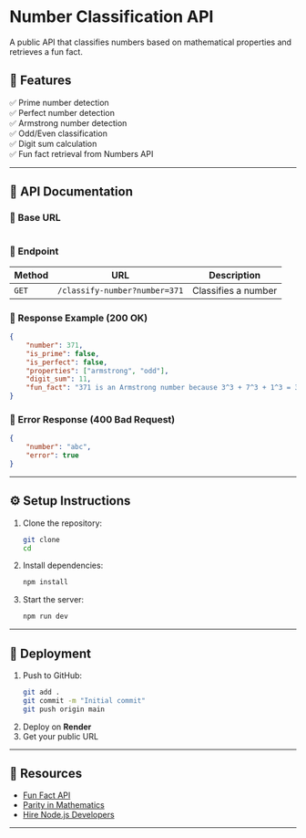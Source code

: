 # Number Classification API

A public API that classifies numbers based on mathematical properties and retrieves a fun fact.

## 🌟 Features
✅ Prime number detection  
✅ Perfect number detection  
✅ Armstrong number detection  
✅ Odd/Even classification  
✅ Digit sum calculation  
✅ Fun fact retrieval from Numbers API  

---

## 🚀 API Documentation
### **📌 Base URL**
```plaintext

```

### **📌 Endpoint**
| Method | URL | Description |
|--------|-----|-------------|
| `GET` | `/classify-number?number=371` | Classifies a number |

### **📌 Response Example (200 OK)**
```json
{
    "number": 371,
    "is_prime": false,
    "is_perfect": false,
    "properties": ["armstrong", "odd"],
    "digit_sum": 11,
    "fun_fact": "371 is an Armstrong number because 3^3 + 7^3 + 1^3 = 371"
}
```

### **📌 Error Response (400 Bad Request)**
```json
{
    "number": "abc",
    "error": true
}
```

---

## ⚙️ **Setup Instructions**
1. Clone the repository:
   ```bash
   git clone 
   cd 
   ```
2. Install dependencies:
   ```bash
   npm install
   ```
3. Start the server:
   ```bash
   npm run dev
   ```

---

## 🚀 **Deployment**
1. Push to GitHub:
   ```bash
   git add .
   git commit -m "Initial commit"
   git push origin main
   ```
2. Deploy on **Render**
3. Get your public URL

---

## 🔗 **Resources**
- [Fun Fact API](http://numbersapi.com/#42)  
- [Parity in Mathematics](https://en.wikipedia.org/wiki/Parity_(mathematics))  
- [Hire Node.js Developers](https://hng.tech/hire/nodejs-developers)  

---



